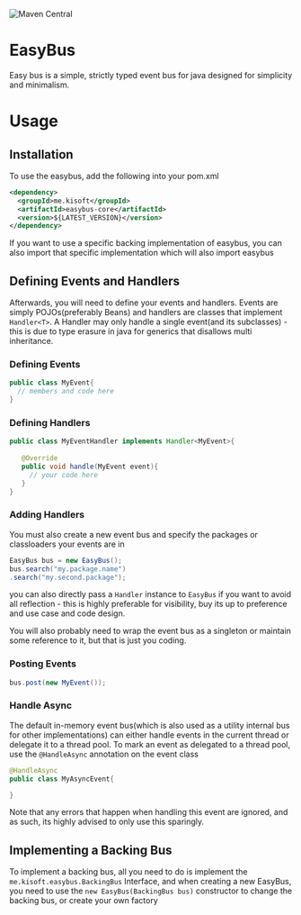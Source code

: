 ![Maven Central](https://maven-badges.herokuapp.com/maven-central/me.kisoft/easybus-core/badge.png)

# EasyBus

Easy bus is a simple, strictly typed event bus for java designed for simplicity 
and minimalism.

# Usage

## Installation

To use the easybus, add the following into your pom.xml

```xml
<dependency>
  <groupId>me.kisoft</groupId>
  <artifactId>easybus-core</artifactId>
  <version>${LATEST_VERSION}</version>
</dependency>

```

If you want to use a specific backing implementation of easybus, you can also import
that specific implementation which will also import easybus

## Defining Events and Handlers

Afterwards, you will need to define your events and handlers. Events are simply
POJOs(preferably Beans) and handlers are classes that implement ``Handler<T>``. A Handler
may only handle a single event(and its subclasses) - this is due to type erasure in 
java for generics that disallows multi inheritance.

### Defining Events

```java
public class MyEvent{
  // members and code here
}
```

### Defining Handlers

```java
public class MyEventHandler implements Handler<MyEvent>{
   
   @Override
   public void handle(MyEvent event){
     // your code here
   }
}
```

### Adding Handlers

You must also create a new event bus and specify the packages or classloaders your
events are in

```java
EasyBus bus = new EasyBus();
bus.search("my.package.name")
.search("my.second.package");
```

you can also directly pass a ``Handler`` instance to ``EasyBus`` if you want to avoid
all reflection - this is highly preferable for visibility, buy its up to preference 
and use case and code design.

You will also probably need to wrap the event bus as a singleton or maintain some reference to it, but that is just you coding.

### Posting Events

```java
bus.post(new MyEvent());
```

### Handle Async

The default in-memory event bus(which is also used as a utility internal bus for other implementations)
can either handle events in the current thread or delegate it to a thread pool. To mark an event 
as delegated to a thread pool, use the ``@HandleAsync`` annotation on the event class


```java
@HandleAsync
public class MyAsyncEvent{

}
```

Note that any errors that happen when handling this event are ignored, and as such, its 
highly advised to only use this sparingly.

## Implementing a Backing Bus

To implement a backing bus, all you need to do is implement the `me.kisoft.easybus.BackingBus` Interface, and when
creating a new EasyBus, you need to use the `new EasyBus(BackingBus bus)` constructor to change the backing bus, or
create your own factory
